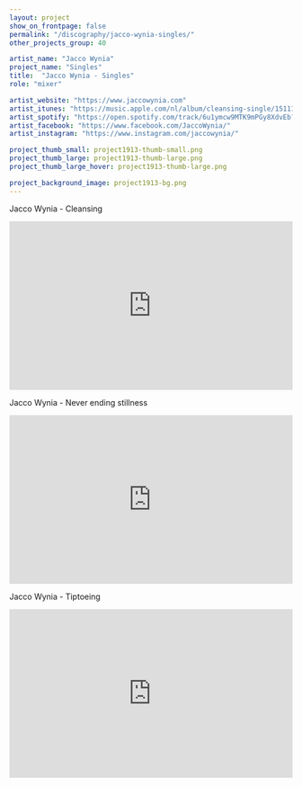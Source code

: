 ```yaml
---
layout: project
show_on_frontpage: false
permalink: "/discography/jacco-wynia-singles/"
other_projects_group: 40

artist_name: "Jacco Wynia"
project_name: "Singles"
title:  "Jacco Wynia - Singles"
role: "mixer"

artist_website: "https://www.jaccowynia.com"
artist_itunes: "https://music.apple.com/nl/album/cleansing-single/1511134899?l=en"
artist_spotify: "https://open.spotify.com/track/6u1ymcw9MTK9mPGy8XdvEb?si=0zRkHyxwQamUHybgMOZPxg"
artist_facebook: "https://www.facebook.com/JaccoWynia/"
artist_instagram: "https://www.instagram.com/jaccowynia/"

project_thumb_small: project1913-thumb-small.png
project_thumb_large: project1913-thumb-large.png
project_thumb_large_hover: project1913-thumb-large.png

project_background_image: project1913-bg.png
---
```


Jacco Wynia - Cleansing
<iframe src="https://open.spotify.com/embed/track/6u1ymcw9MTK9mPGy8XdvEb" width="100%" height="300" frameborder="0" allowtransparency="true" allow="encrypted-media"></iframe>


Jacco Wynia - Never ending stillness
<iframe src="https://open.spotify.com/embed/track/4cIqEAO2oPTlxM8Ed7l9ni" width="100%" height="300" frameborder="0" allowtransparency="true" allow="encrypted-media"></iframe>


Jacco Wynia - Tiptoeing
<iframe src="https://open.spotify.com/embed/track/28nLvoHu6NbkHNPmoxR8uD" width="100%" height="300" frameborder="0" allowtransparency="true" allow="encrypted-media"></iframe>

